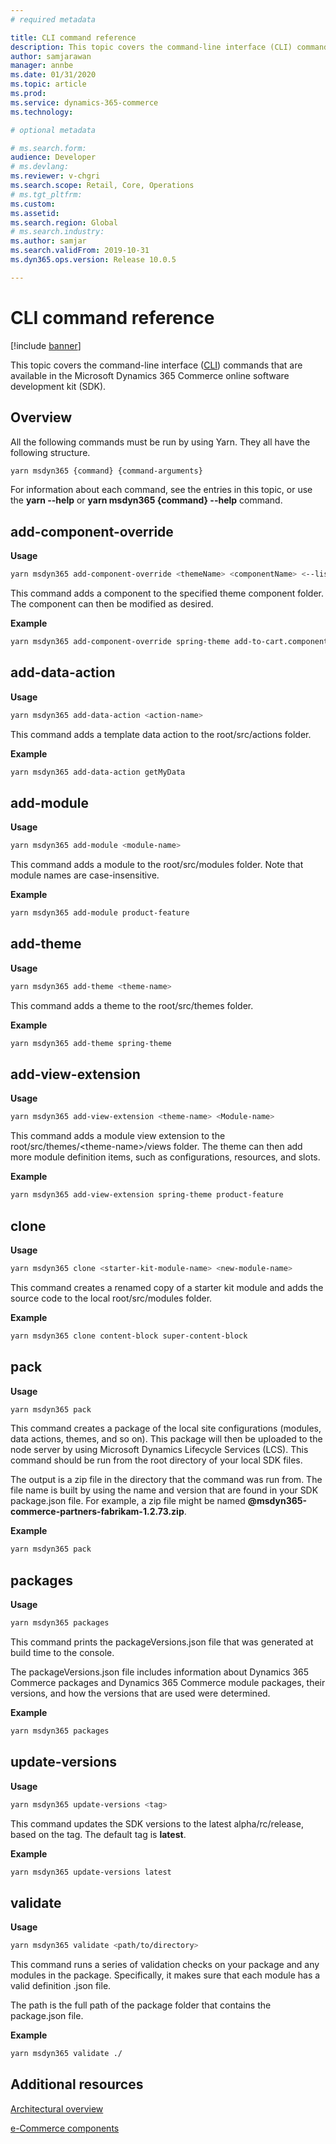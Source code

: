 ```yaml
---
# required metadata

title: CLI command reference
description: This topic covers the command-line interface (CLI) commands that are available in the Microsoft Dynamics 365 Commerce online software development kit (SDK).
author: samjarawan
manager: annbe
ms.date: 01/31/2020
ms.topic: article
ms.prod: 
ms.service: dynamics-365-commerce
ms.technology: 

# optional metadata

# ms.search.form: 
audience: Developer
# ms.devlang: 
ms.reviewer: v-chgri
ms.search.scope: Retail, Core, Operations
# ms.tgt_pltfrm: 
ms.custom: 
ms.assetid: 
ms.search.region: Global
# ms.search.industry: 
ms.author: samjar
ms.search.validFrom: 2019-10-31
ms.dyn365.ops.version: Release 10.0.5

---
```

# CLI command reference

[!include [banner](../includes/banner.md)]

This topic covers the command-line interface ([CLI](https://en.wikipedia.org/wiki/Command-line_interface)) commands that are available in the Microsoft Dynamics 365 Commerce online software development kit (SDK).

## Overview

All the following commands must be run by using Yarn. They all have the following structure.

```bash
yarn msdyn365 {command} {command-arguments}
```

For information about each command, see the entries in this topic, or use the **yarn --help** or **yarn msdyn365 {command} --help** command.



## add-component-override

**Usage**

``` bash
yarn msdyn365 add-component-override <themeName> <componentName> <--list-components>
```

This command adds a component to the specified theme component folder.  The component can then be modified as desired.

**Example**

``` bash
yarn msdyn365 add-component-override spring-theme add-to-cart.component
```

## add-data-action

**Usage**

``` bash
yarn msdyn365 add-data-action <action-name>
```

This command adds a template data action to the root/src/actions folder.

**Example**

``` bash
yarn msdyn365 add-data-action getMyData
```

## add-module

**Usage**

``` bash
yarn msdyn365 add-module <module-name>
```

This command adds a module to the root/src/modules folder. Note that module names are case-insensitive. 

**Example**

``` bash
yarn msdyn365 add-module product-feature
```

## add-theme

**Usage**

``` bash
yarn msdyn365 add-theme <theme-name>
```

This command adds a theme to the root/src/themes folder.

**Example**

``` bash
yarn msdyn365 add-theme spring-theme
```

## add-view-extension

**Usage**

``` bash
yarn msdyn365 add-view-extension <theme-name> <Module-name>
```

This command adds a module view extension to the root/src/themes/\<theme-name\>/views folder. The theme can then add more module definition items, such as configurations, resources, and slots.

**Example**

``` bash
yarn msdyn365 add-view-extension spring-theme product-feature
```

## clone

**Usage**

``` bash
yarn msdyn365 clone <starter-kit-module-name> <new-module-name>
```

This command creates a renamed copy of a starter kit module and adds the source code to the local root/src/modules folder.

**Example**

``` bash
yarn msdyn365 clone content-block super-content-block
```

## pack

**Usage**

``` bash
yarn msdyn365 pack
```

This command creates a package of the local site configurations (modules, data actions, themes, and so on). This package will then be uploaded to the node server by using Microsoft Dynamics Lifecycle Services (LCS). This command should be run from the root directory of your local SDK files.

The output is a zip file in the directory that the command was run from. The file name is built by using the name and version that are found in your SDK package.json file. For example, a zip file might be named **\@msdyn365-commerce-partners-fabrikam-1.2.73.zip**.

**Example**

``` bash
yarn msdyn365 pack
```

## packages

**Usage**

```bash
yarn msdyn365 packages
```

This command prints the packageVersions.json file that was generated at build time to the console.

The packageVersions.json file includes information about Dynamics 365 Commerce packages and Dynamics 365 Commerce module packages, their versions, and how the versions that are used were determined.

**Example**

```bash
yarn msdyn365 packages
```

## update-versions

**Usage**

```bash
yarn msdyn365 update-versions <tag>
```

This command updates the SDK versions to the latest alpha/rc/release, based on the tag. The default tag is **latest**.

**Example**

```bash
yarn msdyn365 update-versions latest
```

## validate

**Usage**

```bash
yarn msdyn365 validate <path/to/directory>
```

This command runs a series of validation checks on your package and any modules in the package. Specifically, it makes sure that each module has a valid definition .json file.

The path is the full path of the package folder that contains the package.json file.

**Example**

```bash
yarn msdyn365 validate ./
```
## Additional resources

[Architectural overview](architectural-overview.md)

[e-Commerce components](ecommerce-components.md)
